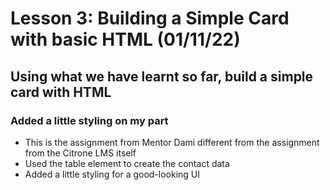 # Lesson 3: Building a Simple Card with basic HTML (01/11/22)

## Using what we have learnt so far, build a simple card with HTML

### Added a little styling on my part

- This is the assignment from Mentor Dami different from the assignment from the Citrone LMS itself
- Used the table element to create the contact data
- Added a little styling for a good-looking UI
